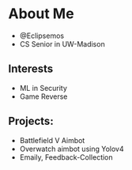 # About Me
- @Eclipsemos
- CS Senior in UW-Madison
## Interests
-  ML in Security
-  Game Reverse
## Projects:
- Battlefield V Aimbot
- Overwatch aimbot using Yolov4
- Emaily, Feedback-Collection 
<!---
Eclipsemos/Eclipsemos is a ✨ special ✨ repository because its `README.md` (this file) appears on your GitHub profile.
You can click the Preview link to take a look at your changes.
--->
